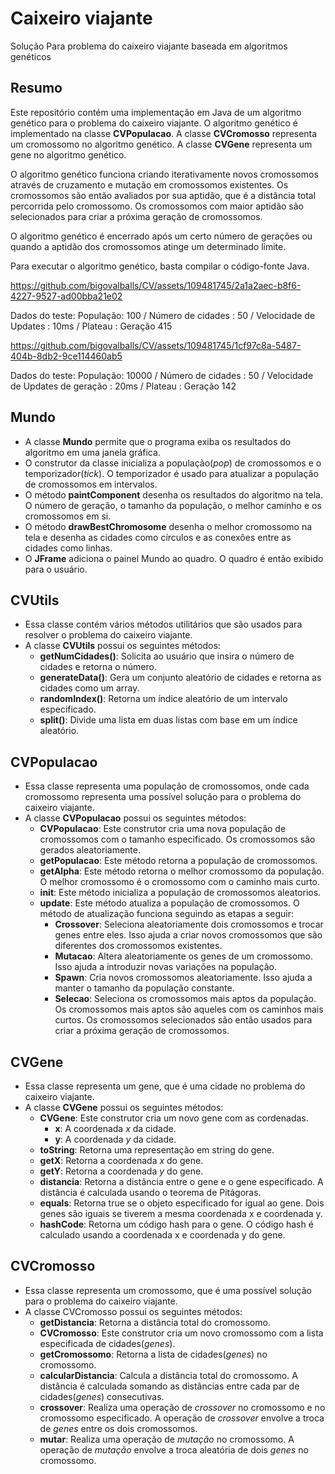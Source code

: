 # Caixeiro viajante
Solução Para problema do caixeiro viajante baseada em algoritmos genéticos

## Resumo
Este repositório contém uma implementação em Java de um algoritmo genético para o problema do caixeiro viajante. O algoritmo genético é implementado na classe **CVPopulacao**. A classe **CVCromosso** representa um cromossomo no algoritmo genético. A classe **CVGene** representa um gene no algoritmo genético.

O algoritmo genético funciona criando iterativamente novos cromossomos através de cruzamento e mutação em cromossomos existentes. Os cromossomos são então avaliados por sua aptidão, que é a distância total percorrida pelo cromossomo. Os cromossomos com maior aptidão são selecionados para criar a próxima geração de cromossomos.

O algoritmo genético é encerrado após um certo número de gerações ou quando a aptidão dos cromossomos atinge um determinado limite.

Para executar o algoritmo genético, basta compilar o código-fonte Java.




https://github.com/bigovalballs/CV/assets/109481745/2a1a2aec-b8f6-4227-9527-ad00bba21e02




Dados do teste: População: 100 / Número de cidades : 50 / Velocidade de Updates : 10ms / Plateau : Geração 415




https://github.com/bigovalballs/CV/assets/109481745/1cf97c8a-5487-404b-8db2-9ce114460ab5




Dados do teste: População: 10000 / Número de cidades : 50 / Velocidade de Updates de geração : 20ms / Plateau : Geração 142

## Mundo

- A classe **Mundo** permite que o programa exiba os resultados do algoritmo em uma janela gráfica.
- O construtor da classe inicializa a população(*pop*) de cromossomos e o temporizador(*tick*). O temporizador é usado para atualizar a população de cromossomos em intervalos.
- O método **paintComponent** desenha os resultados do algoritmo na tela. O número de geração, o tamanho da população, o melhor caminho e os cromossomos em si.
- O método **drawBestChromosome** desenha o melhor cromossomo na tela e desenha as cidades como círculos e as conexões entre as cidades como linhas.
- O **JFrame**  adiciona o painel Mundo ao quadro. O quadro é então exibido para o usuário. 

## CVUtils

- Essa classe contém vários métodos utilitários que são usados para resolver o problema do caixeiro viajante.
- A classe **CVUtils** possui os seguintes métodos:
  - **getNumCidades()**: Solicita ao usuário que insira o número de cidades e retorna o número. 
  - **generateData()**: Gera um conjunto aleatório de cidades e retorna as cidades como um array.
  - **randomIndex()**: Retorna um índice aleatório de um intervalo especificado.
  - **split()**: Divide uma lista em duas listas com base em um índice aleatório.

## CVPopulacao

- Essa classe representa uma população de cromossomos, onde cada cromossomo representa uma possível solução para o problema do caixeiro viajante.
- A classe **CVPopulacao** possui os seguintes métodos:
  - **CVPopulacao**: Este construtor cria uma nova população de cromossomos com o tamanho especificado. Os cromossomos são gerados aleatoriamente.
  - **getPopulacao**: Este método retorna a população de cromossomos.
  - **getAlpha**: Este método retorna o melhor cromossomo da população. O melhor cromossomo é o cromossomo com o caminho mais curto.
  - **init**: Este método inicializa a população de cromossomos aleatorios.
  - **update**: Este método atualiza a população de cromossomos. O método de atualização funciona seguindo as etapas a seguir:
    - **Crossover**: Seleciona aleatoriamente dois cromossomos e trocar genes entre eles. Isso ajuda a criar novos cromossomos que são diferentes dos cromossomos existentes.
    - **Mutacao**: Altera aleatoriamente os genes de um cromossomo. Isso ajuda a introduzir novas variações na população.
    - **Spawn**: Cria novos cromossomos aleatoriamente. Isso ajuda a manter o tamanho da população constante.
    - **Selecao**: Seleciona os cromossomos mais aptos da população. Os cromossomos mais aptos são aqueles com os caminhos mais curtos. Os cromossomos selecionados são então usados para criar a próxima geração de cromossomos.

## CVGene

- Essa classe representa um gene, que é uma cidade no problema do caixeiro viajante. 
- A classe **CVGene** possui os seguintes métodos:
  - **CVGene**: Este construtor cria um novo gene com as cordenadas.
    - **x**: A coordenada *x* da cidade.
    - **y**: A coordenada *y* da cidade.
  - **toString**: Retorna uma representação em string do gene.
  - **getX**: Retorna a coordenada *x* do gene.
  - **getY**: Retorna a coordenada *y* do gene.
  - **distancia**: Retorna a distância entre o gene e o gene especificado. A distância é calculada usando o teorema de Pitágoras.
  - **equals**: Retorna true se o objeto especificado for igual ao gene. Dois genes são iguais se tiverem a mesma coordenada x e coordenada y.
  - **hashCode**: Retorna um código hash para o gene. O código hash é calculado usando a coordenada x e coordenada y do gene.

## CVCromosso

- Essa classe representa um cromossomo, que é uma possível solução para o problema do caixeiro viajante.
- A classe CVCromosso possui os seguintes métodos:
  - **getDistancia**: Retorna a distância total do cromossomo.
  - **CVCromosso**: Este construtor cria um novo cromossomo com a lista especificada de cidades(*genes*).
  - **getCromossomo**: Retorna a lista de cidades(*genes*) no cromossomo.
  - **calcularDistancia**: Calcula a distância total do cromossomo. A distância é calculada somando as distâncias entre cada par de cidades(*genes*) consecutivas.
  - **crossover**: Realiza uma operação de *crossover* no cromossomo e no cromossomo especificado. A operação de *crossover* envolve a troca de *genes* entre os dois cromossomos.
  - **mutar**: Realiza uma operação de *mutação* no cromossomo. A operação de *mutação* envolve a troca aleatória de dois *genes* no cromossomo.

